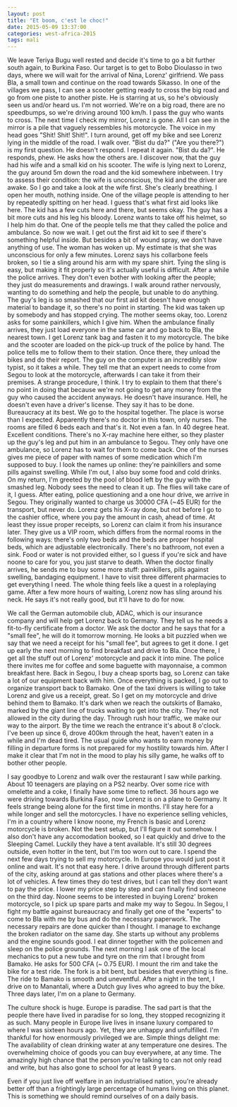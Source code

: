 ```yaml
---
layout: post
title: "Et boom, c'est le choc!"
date: 2015-05-09 13:37:00
categories: west-africa-2015
tags: mali
---
```

We leave Teriya Bugu well rested and decide it's time to go a bit further south again, to Burkina Faso.
Our target is to get to Bobo Dioulasso in two days, where we will wait for the arrival of Nina, Lorenz' girlfriend.
We pass Bla, a small town and continue on the road towards Sikasso.
In one of the villages we pass, I can see a scooter getting ready to cross the big road and go from one piste to another piste.
He is starring at us, so he's obviously seen us and/or heard us.
I'm not worried.
We're on a big road, there are no speedbumps, so we're driving around 100 km/h.
I pass the guy who wants to cross.
The next time I check my mirror, Lorenz is gone.
All I can see in the mirror is a pile that vaguely ressembles his motorcycle.
The voice in my head goes "Shit! Shit! Shit!".
I turn around, get off my bike and see Lorenz lying in the middle of the road.
I walk over. "Bist du da?" ("Are you there?") is my first question.
He doesn't respond. I repeat it again. "Bist du da?". He responds, phew.
He asks how the others are.
I discover now, that the guy had his wife and a small kid on his scooter.
The wife is lying next to Lorenz, the guy around 5m down the road and the kid somewhere inbetween.
I try to assess their condition: the wife is unconscious, the kid and the driver are awake.
So I go and take a look at the wife first.
She's clearly breathing. I open her mouth, nothing inside.
One of the village people is attending to her by repeatedly spitting on her head.
I guess that's what first aid looks like here.
The kid has a few cuts here and there, but seems okay.
The guy has a bit more cuts and his leg his bloody.
Lorenz wants to take off his helmet, so I help him do that.
One of the people tells me that they called the police and ambulance.
So now we wait.
I get out the first aid kit to see if there's something helpful inside.
But besides a bit of wound spray, we don't have anything of use.
The woman has woken up.
My estimate is that she was unconscious for only a few minutes.
Lorenz says his collarbone feels broken, so I tie a sling around his arm with my spare shirt.
Tying the sling is easy, but making it fit properly so it's actually useful is difficult.
After a while the police arrives.
They don't even bother with looking after the people; they just do measurements and drawings.
I walk around rather nervously, wanting to do something and help the people, but unable to do anything.
The guy's leg is so smashed that our first aid kit doesn't have enough material to bandage it, so there's no point in starting.
The kid was taken up by somebody and has stopped crying.
The mother seems okay, too.
Lorenz asks for some painkillers, which I give him.
When the ambulance finally arrives, they just load everyone in the same car and go back to Bla, the nearest town.
I get Lorenz tank bag and fasten it to my motorcycle.
The bike and the scooter are loaded on the pick-up truck of the police by hand.
The police tells me to follow them to their station.
Once there, they unload the bikes and do their report.
The guy on the computer is an incredibly slow typist, so it takes a while.
They tell me that an expert needs to come from Segou to look at the motorcycle, afterwards I can take it from their premises.
A strange procedure, I think.
I try to explain to them that there's no point in doing that because we're not going to get any money from the guy who caused the accident anyways.
He doesn't have insurance. Hell, he doesn't even have a driver's license.
They say it has to be done. Bureaucracy at its best.
We go to the hospital together.
The place is worse than I expected.
Apparently there's no doctor in this town, only nurses.
The rooms are filled 6 beds each and that's it.
Not even a fan. In 40 degree heat. Excellent conditions.
There's no X-ray machine here either, so they plaster up the guy's leg and put him in an ambulance to Segou.
They only have one ambulance, so Lorenz has to wait for them to come back.
One of the nurses gives me piece of paper with names of some medication which I'm supposed to buy.
I look the names up online: they're painkillers and some pills against swelling.
While I'm out, I also buy some food and cold drinks.
On my return, I'm greeted by the pool of blood left by the guy with the smashed leg.
Nobody sees the need to clean it up.
The flies will take care of it, I guess.
After eating, police questioning and a one hour drive, we arrive in Segou.
They originally wanted to charge us 30000 CFA (~45 EUR) for the transport, but never do.
Lorenz gets his X-ray done, but not before I go to the cashier office, where you pay the amount in cash, ahead of time.
At least they issue proper receipts, so Lorenz can claim it from his insurance later.
They give us a VIP room, which differs from the normal rooms in the following ways: there's only two beds and the beds are proper hospital beds, which are adjustable electronically.
There's no bathroom, not even a sink.
Food or water is not provided either, so I guess if you're sick and have noone to care for you, you just starve to death.
When the doctor finally arrives, he sends me to buy some more stuff: painkillers, pills against swelling, bandaging equipment.
I have to visit three different pharmacies to get everything I need.
The whole thing feels like a quest in a roleplaying game.
After a few more hours of waiting, Lorenz now has sling around his neck.
He says it's not really good, but it'll have to do for now.

We call the German automobile club, ADAC, which is our insurance company and will help get Lorenz back to Germany.
They tell us he needs a fit-to-fly certificate from a doctor.
We ask the doctor and he says that for a "small fee", he will do it tomorrow morning.
He looks a bit puzzled when we say that we need a receipt for his "small fee", but agrees to get it done.
I get up early the next morning to find breakfast and drive to Bla.
Once there, I get all the stuff out of Lorenz' motorcycle and pack it into mine.
The police there invites me for coffee and some baguette with mayonnaise, a common breakfast here.
Back in Segou, I buy a cheap sports bag, so Lorenz can take a lot of our equipment back with him.
Once everything is packed, I go out to organize transport back to Bamako.
One of the taxi drivers is willing to take Lorenz and give us a receipt, great.
So I get on my motorcycle and drive behind them to Bamako.
It's dark when we reach the outskirts of Bamako, marked by the giant line of trucks waiting to get into the city.
They're not allowed in the city during the day.
Through rush hour traffic, we make our way to the airport.
By the time we reach the entrance it's about 8 o'clock.
I've been up since 6, drove 400km through the heat, haven't eaten in a while and I'm dead tired.
The usual guide who wants to earn money by filling in departure forms is not prepared for my hostility towards him.
After I make it clear that I'm not in the mood to play his silly game, he walks off to bother other people.

I say goodbye to Lorenz and walk over the restaurant I saw while parking.
About 10 teenagers are playing on a PS2 nearby.
Over some rice with omelette and a coke, I finally have some time to reflect.
36 hours ago we were driving towards Burkina Faso, now Lorenz is on a plane to Germany.
It feels strange being alone for the first time in months.
I'll stay here for a while longer and sell the motorcycles.
I have no experience selling vehicles, I'm in a country where I know noone, my French is basic and Lorenz motorcycle is broken.
Not the best setup, but I'll figure it out somehow.
I also don't have any accomodation booked, so I eat quickly and drive to the Sleeping Camel.
Luckily they have a tent available.
It's still 30 degrees outside, even hotter in the tent, but I'm too worn out to care.
I spend the next few days trying to sell my motorcycle.
In Europe you would just post it online and wait.
It's not that easy here.
I drive around through different parts of the city, asking around at gas stations and other places where there's a lot of vehicles.
A few times they do test drives, but I can tell they don't want to pay the price.
I lower my price step by step and can finally find someone on the third day.
Noone seems to be interested in buying Lorenz' broken motorcycle, so I pick up spare parts and make my way to Segou.
In Segou, I fight my battle against bureaucracy and finally get one of the "experts" to come to Bla with me by bus and do the necessary paperwork.
The necessary repairs are done quicker than I thought.
I manage to exchange the broken radiator on the same day.
She starts up without any problems and the engine sounds good.
I eat dinner together with the policemen and sleep on the police grounds.
The next morning I ask one of the local mechanics to put a new tube and tyre on the rim that I brought from Bamako.
He asks for 500 CFA (~ 0.75 EUR). I mount the rim and take the bike for a test ride.
The fork is a bit bent, but besides that everything is fine.
The ride to Bamako is smooth and uneventful.
After a night in the tent, I drive on to Manantali, where a Dutch guy lives who agreed to buy the bike.
Three days later, I'm on a plane to Germany.

The culture shock is huge.
Europe is paradise.
The sad part is that the people there have lived in paradise for so long, they stopped recognizing it as such.
Many people in Europe live lives in insane luxury compared to where I was sixteen hours ago.
Yet, they are unhappy and unfulfilled.
I'm thankful for how enormously privileged we are.
Simple things delight me:
The availability of clean drinking water at any temperature one desires.
The overwhelming choice of goods you can buy everywhere, at any time.
The amazingly high chance that the person you're talking to can not only read and write, but has also gone to school for at least 9 years.

Even if you just live off welfare in an industrialised nation, you're already better off than a frightingly large percentage of humans living on this planet.
This is something we should remind ourselves of on a daily basis.

